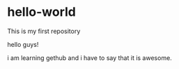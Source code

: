 # hello-world
This is my first repository

hello guys!

i am learning gethub and i have to say that it is awesome.
